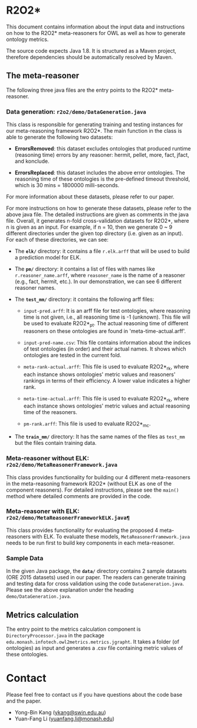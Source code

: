 # R2O2\*
This document contains information about the input data and instructions on how to the R2O2\* meta-reasoners for OWL as well as how to generate ontology metrics. 

The source code expects Java 1.8. It is structured as a Maven project, therefore dependencies should be automatically resolved by Maven. 

## The meta-reasoner
The following three java files are the entry points to the R2O2\* meta-reasoner.


### Data generation: `r2o2/demo/DataGeneration.java`

This class is responsible for generating training and testing instances for our meta-reasoning framework R2O2\*. The main function in the class is able to generate the following two datasets:


  * **ErrorsRemoved**: this dataset excludes ontologies that produced runtime (reasoning time) errors by any reasoner: hermit, pellet, more, fact, jfact, and konclude.

  * **ErrorsReplaced**: this dataset includes the above error ontologies. The reasoning time of these ontologies is the pre-defined timeout threshold, which is 30 mins = 1800000 milli-seconds.

For more information about these datasets, please refer to our paper. <!-- (paper url is given here!). -->

For more instructions on how to generate these datasets, please refer to the above java file. The detailed instructions are given as comments in the java file. Overall, it generates n-fold cross-validation datasets for R2O2\*, where n is given as an input. For example, if n = 10, then we generate 0 ~ 9 different directories under the given top directory (i.e. given as an input). For each of these directories, we can see:


  * The **`elk/`** directory: it contains a file `r.elk.arff` that will be used to build a prediction model for ELK.
    
  * The **`pm/`** directory: it contains a list of files with names like `r.reasoner_name.arff`, where `reasoner_name` is the name of a reasoner (e.g., fact, hermit, etc.). In our demonstration, we can see 6 different reasoner names.

  * The **`test_mm/`** directory: it contains the following arff files:
    
    * `input-pred.arff`: It is an arff file for test ontologies, where reasoning time is not given, i.e., all reasoning time is -1 (unknown). This file will be used to evaluate R2O2\*<sub>pt</sub>. The actual reasoning time of different reasoners on these ontologies are found in 'meta-time-actual.arff'.
    
    * `input-pred-name.csv`: This file contains information about the indices of test ontologies (in order) and their actual names. It shows which ontologies are tested in the current fold.
        
    * `meta-rank-actual.arff`: This file is used to evaluate R2O2\*<sub>rk</sub>, where each instance shows ontologies' metric values and reasoners' rankings in terms of their efficiency. A lower value indicates a higher rank.
        
    * `meta-time-actual.arff`: This file is used to evaluate R2O2\*<sub>rk</sub>, where each instance shows ontologies' metric values and actual reasoning time of the reasoners.
        
    * `pm-rank.arff`: This file is used to evaluate R2O2\*<sub>mc</sub>. 
    
  * The **`train_mm/`** directory: It has the same names of the files as `test_mm` but the files contain training data.


### Meta-reasoner without ELK: `r2o2/demo/MetaReasonerFramework.java`

This class provides functionality for building our 4 different meta-reasoners in the meta-reasoning framework R2O2\* (without ELK as one of the component reasoners). For detailed instructions, please see the `main()` method where detailed comments are provided in the code.

### Meta-reasoner with ELK: `r2o2/demo/MetaReasonerFrameworkELK.java¶`

This class provides functionality for evaluating the proposed 4 meta-reasoners with ELK. To evaluate these models, `MetaReasonerFramework.java` needs to be run first to build key components in each meta-reasoner.

<!-- For more information on how to use the code, please see demo code at `src/main/java/edu/monash/infotech/r2o2/demo/R2O2EvaluationDemo.java`. -->

### Sample Data

In the given Java package, the **`data/`** directory contains 2 sample datasets (ORE 2015 datasets) used in our paper. The readers can generate training and testing data for cross validation using the code `DataGeneration.java`. Please see the above explanation under the heading `demo/DataGeneration.java`.

## Metrics calculation
The entry point to the metrics calculation component is `DirectoryProcessor.java` in the package `edu.monash.infotech.owl2metrics.metrics.jgrapht`. It takes a folder (of ontologies) as input and generates a .csv file containing metric values of these ontologies.

# Contact

Please feel free to contact us if you have questions about the code base and the paper. 

  * Yong-Bin Kang (ykang@swin.edu.au)
  * Yuan-Fang Li (yuanfang.li@monash.edu)

